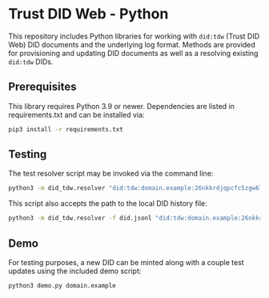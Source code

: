 # Trust DID Web - Python

This repository includes Python libraries for working with `did:tdw` (Trust DID Web) DID documents and the underlying log format. Methods are provided for provisioning and updating DID documents as well as a resolving existing `did:tdw` DIDs.

## Prerequisites

This library requires Python 3.9 or newer. Dependencies are listed in requirements.txt and can be installed via:

```sh
pip3 install -r requirements.txt
```

## Testing

The test resolver script may be invoked via the command line:

```sh
python3 -m did_tdw.resolver "did:tdw:domain.example:26nkkrdjqpcfc5zgw6lgsgsgscrg"
```

This script also accepts the path to the local DID history file:

```sh
python3 -m did_tdw.resolver -f did.jsonl "did:tdw:domain.example:26nkkrdjqpcfc5zgw6lgsgsgscrg"
```

## Demo

For testing purposes, a new DID can be minted along with a couple test updates using the included demo script:

```sh
python3 demo.py domain.example
```
